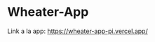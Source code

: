 # Wheater-App

Link a la app: https://wheater-app-pi.vercel.app/
[](public/Preview.png)     
                                                             
                                                                          
                            
